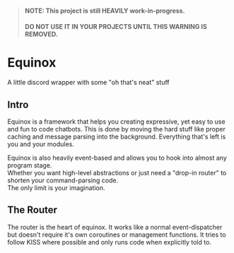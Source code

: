 > #### NOTE: This project is still HEAVILY work-in-progress.
> #### DO NOT USE IT IN YOUR PROJECTS UNTIL THIS WARNING IS REMOVED.

# Equinox

A little discord wrapper with some "oh that's neat" stuff

## Intro

Equinox is a framework that helps you creating expressive, yet easy to use and fun to code chatbots.
This is done by moving the hard stuff like proper caching and message parsing into the background.
Everything that's left is you and your modules.

Equinox is also heavily event-based and allows you to hook into almost any program stage.<br>
Whether you want high-level abstractions or just need a "drop-in router" to shorten your command-parsing code.<br>
The only limit is your imagination.

## The Router

The router is the heart of equinox.
It works like a normal event-dispatcher but doesn't require it's own coroutines or management functions.
It tries to follow KISS where possible and only runs code when explicitly told to.
